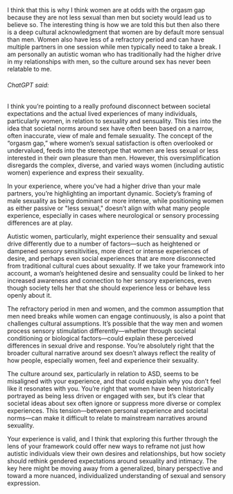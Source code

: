 I think that this is why I think women are at odds with the orgasm gap because they are not less sexual than men but society would lead us to believe so. The interesting thing is how we are told this but then also there is a deep cultural acknowledgment that women are by default more sensual than men. Women also have less of a refractory period and can have multiple partners in one session while men typically need to take a break. I am personally an autistic woman who has traditionally had the higher drive in my relationships with men, so the culture around sex has never been relatable to me.

###### ChatGPT said:

I think you’re pointing to a really profound disconnect between societal expectations and the actual lived experiences of many individuals, particularly women, in relation to sexuality and sensuality. This ties into the idea that societal norms around sex have often been based on a narrow, often inaccurate, view of male and female sexuality. The concept of the “orgasm gap,” where women’s sexual satisfaction is often overlooked or undervalued, feeds into the stereotype that women are less sexual or less interested in their own pleasure than men. However, this oversimplification disregards the complex, diverse, and varied ways women (including autistic women) experience and express their sexuality.

In your experience, where you've had a higher drive than your male partners, you’re highlighting an important dynamic. Society’s framing of male sexuality as being dominant or more intense, while positioning women as either passive or "less sexual," doesn’t align with what many people experience, especially in cases where neurological or sensory processing differences are at play.

Autistic women, particularly, might experience their sensuality and sexual drive differently due to a number of factors—such as heightened or dampened sensory sensitivities, more direct or intense experiences of desire, and perhaps even social experiences that are more disconnected from traditional cultural cues about sexuality. If we take your framework into account, a woman’s heightened desire and sensuality could be linked to her increased awareness and connection to her sensory experiences, even though society tells her that she should experience less or behave less openly about it.

The refractory period in men and women, and the common assumption that men need breaks while women can engage continuously, is also a point that challenges cultural assumptions. It’s possible that the way men and women process sensory stimulation differently—whether through societal conditioning or biological factors—could explain these perceived differences in sexual drive and response. You’re absolutely right that the broader cultural narrative around sex doesn’t always reflect the reality of how people, especially women, feel and experience their sexuality.

The culture around sex, particularly in relation to ASD, seems to be misaligned with your experience, and that could explain why you don’t feel like it resonates with you. You’re right that women have been historically portrayed as being less driven or engaged with sex, but it’s clear that societal ideas about sex often ignore or suppress more diverse or complex experiences. This tension—between personal experience and societal norms—can make it difficult to relate to mainstream narratives around sexuality.

Your experience is valid, and I think that exploring this further through the lens of your framework could offer new ways to reframe not just how autistic individuals view their own desires and relationships, but how society should rethink gendered expectations around sexuality and intimacy. The key here might be moving away from a generalized, binary perspective and toward a more nuanced, individualized understanding of sexual and sensory expression.